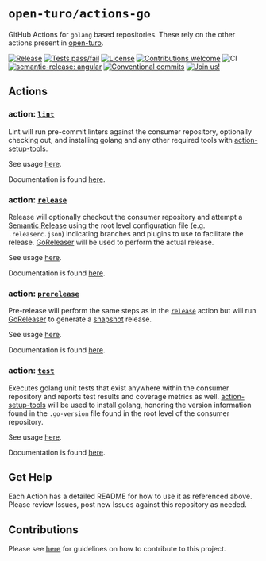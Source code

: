# `open-turo/actions-go`

GitHub Actions for `golang` based repositories. These rely on the other actions present in [open-turo](https://github.com/open-turo).

[![Release](https://img.shields.io/github/v/release/open-turo/actions-go)](https://github.com/open-turo/actions-go/releases/)
[![Tests pass/fail](https://img.shields.io/github/workflow/status/open-turo/actions-go/CI)](https://github.com/open-turo/actions-go/actions/)
[![License](https://img.shields.io/github/license/open-turo/actions-go)](./LICENSE)
[![Contributions welcome](https://img.shields.io/badge/contributions-welcome-brightgreen.svg)](https://github.com/dwyl/esta/issues)
![CI](https://github.com/open-turo/actions-go/actions/workflows/release.yaml/badge.svg)
[![semantic-release: angular](https://img.shields.io/badge/semantic--release-angular-e10079?logo=semantic-release)](https://github.com/semantic-release/semantic-release)
[![Conventional commits](https://img.shields.io/badge/conventional%20commits-1.0.2-%23FE5196?logo=conventionalcommits&logoColor=white)](https://conventionalcommits.org)
[![Join us!](https://img.shields.io/badge/Turo-Join%20us%21-593CFB.svg)](https://turo.com/jobs)

## Actions

### action: [`lint`](./lint)

Lint will run pre-commit linters against the consumer repository, optionally checking out, and installing golang and any other required tools with [action-setup-tools](https://github.com/open-turo/action-setup-tools).

See usage [here](./lint/README.md#usage).

Documentation is found [here](./lint/README.md).

### action: [`release`](./release)

Release will optionally checkout the consumer repository and attempt a [Semantic Release](https://semantic-release.gitbook.io/semantic-release/usage/configuration) using the root level configuration file (e.g. `.releaserc.json`) indicating branches and plugins to use to facilitate the release. [GoReleaser](https://goreleaser.com/) will be used to perform the actual release.

See usage [here](./release/README.md#usage).

Documentation is found [here](./release/README.md).

### action: [`prerelease`](./prerelease)

Pre-release will perform the same steps as in the [`release`](./release) action but will run [GoReleaser](https://goreleaser.com/) to generate a [snapshot](https://goreleaser.com/customization/snapshots/?h=snapshot) release.

See usage [here](./prerelease/README.md#usage).

Documentation is found [here](./prerelease/README.md).

### action: [`test`](./test)

Executes golang unit tests that exist anywhere within the consumer repository and reports test results and coverage metrics as well. [action-setup-tools](https://github.com/open-turo/action-setup-tools) will be used to install golang, honoring the version information found in the `.go-version` file found in the root level of the consumer repository.

See usage [here](./test/README.md#usage).

Documentation is found [here](./test/README.md).

## Get Help

Each Action has a detailed README for how to use it as referenced above. Please review Issues, post new Issues against this repository as needed.

## Contributions

Please see [here](https://github.com/open-turo/contributions) for guidelines on how to contribute to this project.

<!-- Links: -->

[version-image]: https://img.shields.io/github/package-json/v/open-turo/actions-go.svg
[workflows-badge-image]: https://github.com/cycjimmy/semantic-release-action/workflows/Test%20Release/badge.svg
[release-date-image]: https://img.shields.io/github/release-date/open-turo/actions-go.svg
[release-url]: https://github.com/cycjimmy/semantic-release-action/releases
[semantic-image]: https://img.shields.io/badge/%20%20%F0%9F%93%A6%F0%9F%9A%80-semantic--release-e10079.svg
[semantic-url]: https://github.com/semantic-release/semantic-release
[license-image]: https://img.shields.io/npm/l/@cycjimmy/semantic-release-action.svg
[license-url]: https://github.com/cycjimmy/semantic-release-action/blob/master/LICENSE
[changelog-url]: https://github.com/cycjimmy/semantic-release-action/blob/master/docs/CHANGELOG.md
[github-packages-registry]: https://github.com/features/packages
